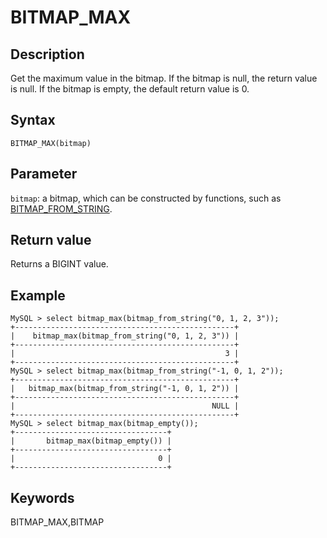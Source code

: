 # BITMAP_MAX

## Description

Get the maximum value in the bitmap. If the bitmap is null, the return value is null. If the bitmap is empty, the default return value is 0.

## Syntax

`BITMAP_MAX(bitmap)`

## Parameter

`bitmap`: a bitmap, which can be constructed by functions, such as [BITMAP_FROM_STRING](./bitmap_from_string.md).

## Return value

Returns a BIGINT value.

## Example

```Plain Text
MySQL > select bitmap_max(bitmap_from_string("0, 1, 2, 3"));
+-------------------------------------------------+
|    bitmap_max(bitmap_from_string("0, 1, 2, 3")) |
+-------------------------------------------------+
|                                               3 |
+-------------------------------------------------+
MySQL > select bitmap_max(bitmap_from_string("-1, 0, 1, 2"));
+-------------------------------------------------+
|   bitmap_max(bitmap_from_string("-1, 0, 1, 2")) |
+-------------------------------------------------+
|                                            NULL |
+-------------------------------------------------+
MySQL > select bitmap_max(bitmap_empty());
+----------------------------------+
|       bitmap_max(bitmap_empty()) |
+----------------------------------+
|                                0 |
+----------------------------------+
```

## Keywords

BITMAP_MAX,BITMAP
